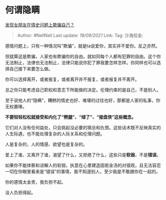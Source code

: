 # 何谓隐瞒
[发现女朋友在情史问题上欺骗自己？](https://www.zhihu.com/question/64661653/answer/2124953479)

> Author: #NellNell
> Last update: *18/09/2021*
> Link:
> Tag:
> 沙海拾金:

感情问题上，只有一种情况叫“欺骗”，就是ta说爱你，其实并不爱你。反之亦然。

但就算这是欺骗，人家也有欺骗你的自由。就如同每个人都有犯罪的自由。这个你无法制止，法律也无法制止，法律只能说你犯了罪我要怎样怎样。你同样也可以选择自己接下来要怎么做。

你可以选择离开，或者报复，或者离开并不报复，或者报复并不离开。

总之你只能考虑自己职权和意志下所能做的决定。伦理约束的是自己，不是别人。

至于说他人的“隐瞒”，糟糕的情史也好、难堪的过往也好，那都是人家的私事，你无权置喙。

**不要轻轻松松就接受和内化了“劈腿”、“绿了”、“接盘侠”这些概念。**

它们对人没有任何益处，只会挑起没必要的猜忌和仇恨。这些话术既不反映真实的人生际遇，也不能处理复杂的人际关系和伦理问题。

人是复杂的，人的情感、欲望也是复杂的。

爱上了谁、又离开了谁，渴望了什么，又拒绝了什么，这些只是**软弱**，不是**错误**。

如果你不能体察和谅解人的软弱，执意在心里建造固若金汤的对错观，且无法容忍一切在你眼里看来是“错误”的事情，我不知道别人，至少我是不敢跟你在一起的。

你的感情太金贵，我负担不起。

没人负担得起。
